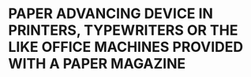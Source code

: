 # PAPER ADVANCING DEVICE IN PRINTERS, TYPEWRITERS OR THE LIKE OFFICE MACHINES PROVIDED WITH A PAPER MAGAZINE